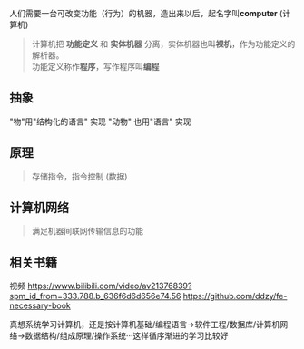 人们需要一台可改变功能（行为）的机器，造出来以后，起名字叫**computer** (计算机)
> 计算机把 **功能定义** 和 **实体机器** 分离，实体机器也叫**裸机**，作为功能定义的解析器。  
> 功能定义称作**程序**，写作程序叫**编程**
<!--more-->

## 抽象
"物"用"结构化的语言" 实现
"动物" 也用"语言" 实现

## 原理 
> 存储指令，指令控制 (数据)

## 计算机网络 
> 满足机器间联网传输信息的功能


## 相关书籍
视频 https://www.bilibili.com/video/av21376839?spm_id_from=333.788.b_636f6d6d656e74.56
https://github.com/ddzy/fe-necessary-book

真想系统学习计算机，还是按计算机基础/编程语言→软件工程/数据库/计算机网络→数据结构/组成原理/操作系统···这样循序渐进的学习比较好

